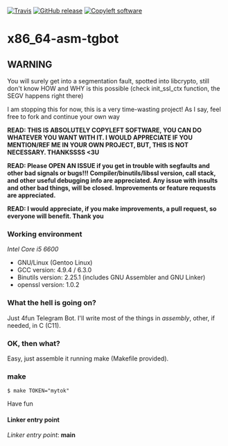[![Travis](https://img.shields.io/travis/StefanoBelli/x86_64-asm-tgbot.svg)]()
[![GitHub release](https://img.shields.io/github/tag/StefanoBelli/x86_64-asm-tgbot.svg)]()
[![Copyleft software](https://img.shields.io/badge/no%20license-copyleft-blue.svg)]()

# x86_64-asm-tgbot

## WARNING

You will surely get into a segmentation fault, spotted into libcrypto, still don't know HOW and WHY is this possible (check init_ssl_ctx function, the SEGV happens right there)

I am stopping this for now, this is a very time-wasting project! As I say, feel free to fork and continue your own way

**READ: THIS IS ABSOLUTELY COPYLEFT SOFTWARE, YOU CAN DO WHATEVER YOU WANT WITH IT. I WOULD APPRECIATE IF YOU MENTION/REF ME IN YOUR OWN PROJECT, BUT, THIS IS NOT NECESSARY. THANKSSSS <3U**

**READ: Please OPEN AN ISSUE if you get in trouble with segfaults and other bad signals or bugs!!! Compiler/binutils/libssl version, call stack, and other useful debugging info are appreciated. Any issue with insults and other bad things, will be closed. Improvements or feature requests are appreciated.**

**READ: I would appreciate, if you make improvements, a pull request, so everyone will benefit. Thank you**

### Working environment
 
 *Intel Core i5 6600*
 
 - GNU/Linux (Gentoo Linux)
 - GCC version: 4.9.4 / 6.3.0
 - Binutils version: 2.25.1 (includes GNU Assembler and GNU Linker)
 - openssl version: 1.0.2

### What the hell is going on?
Just 4fun Telegram Bot. I'll write most of the things in *assembly*, other, if needed, in C (C11).

### OK, then what?
Easy, just assemble it running make (Makefile provided).

### make
~~~
$ make TOKEN="mytok"
~~~
Have fun

#### Linker entry point
*Linker entry point*: **main**
